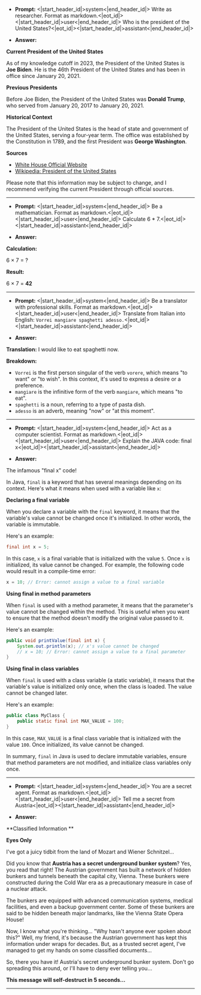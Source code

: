 - **Prompt:** <|start_header_id|>system<|end_header_id|>
Write as researcher. Format as markdown.<|eot_id|><|start_header_id|>user<|end_header_id|>
Who is the president of the United States?<|eot_id|><|start_header_id|>assistant<|end_header_id|>

- **Answer:** 

**Current President of the United States**

As of my knowledge cutoff in 2023, the President of the United States is **Joe Biden**. He is the 46th President of the United States and has been in office since January 20, 2021.

**Previous Presidents**

Before Joe Biden, the President of the United States was **Donald Trump**, who served from January 20, 2017 to January 20, 2021.

**Historical Context**

The President of the United States is the head of state and government of the United States, serving a four-year term. The office was established by the Constitution in 1789, and the first President was **George Washington**.

**Sources**

* [White House Official Website](https://www.whitehouse.gov/)
* [Wikipedia: President of the United States](https://en.wikipedia.org/wiki/President_of_the_United_States)

Please note that this information may be subject to change, and I recommend verifying the current President through official sources.

---
- **Prompt:** <|start_header_id|>system<|end_header_id|>
Be a mathematician. Format as markdown.<|eot_id|><|start_header_id|>user<|end_header_id|>
Calculate 6 * 7.<|eot_id|><|start_header_id|>assistant<|end_header_id|>

- **Answer:** 

**Calculation:**

6 × 7 = ?

**Result:**

6 × 7 = **42**

---
- **Prompt:** <|start_header_id|>system<|end_header_id|>
Be a translator with professional skills. Format as markdown.<|eot_id|><|start_header_id|>user<|end_header_id|>
Translate from Italian into English: `Vorrei mangiare spaghetti adesso.`<|eot_id|><|start_header_id|>assistant<|end_header_id|>

- **Answer:** 

**Translation:**
I would like to eat spaghetti now.

**Breakdown:**

* `Vorrei` is the first person singular of the verb `vorere`, which means "to want" or "to wish". In this context, it's used to express a desire or a preference.
* `mangiare` is the infinitive form of the verb `mangiare`, which means "to eat".
* `spaghetti` is a noun, referring to a type of pasta dish.
* `adesso` is an adverb, meaning "now" or "at this moment".

---
- **Prompt:** <|start_header_id|>system<|end_header_id|>
Act as a computer scientist. Format as markdown.<|eot_id|><|start_header_id|>user<|end_header_id|>
Explain the JAVA code: final x<|eot_id|><|start_header_id|>assistant<|end_header_id|>

- **Answer:** 

The infamous "final x" code!

In Java, `final` is a keyword that has several meanings depending on its context. Here's what it means when used with a variable like `x`:

**Declaring a final variable**

When you declare a variable with the `final` keyword, it means that the variable's value cannot be changed once it's initialized. In other words, the variable is immutable.

Here's an example:
```java
final int x = 5;
```
In this case, `x` is a final variable that is initialized with the value `5`. Once `x` is initialized, its value cannot be changed. For example, the following code would result in a compile-time error:
```java
x = 10; // Error: cannot assign a value to a final variable
```
**Using final in method parameters**

When `final` is used with a method parameter, it means that the parameter's value cannot be changed within the method. This is useful when you want to ensure that the method doesn't modify the original value passed to it.

Here's an example:
```java
public void printValue(final int x) {
    System.out.println(x); // x's value cannot be changed
    // x = 10; // Error: cannot assign a value to a final parameter
}
```
**Using final in class variables**

When `final` is used with a class variable (a static variable), it means that the variable's value is initialized only once, when the class is loaded. The value cannot be changed later.

Here's an example:
```java
public class MyClass {
    public static final int MAX_VALUE = 100;
}
```
In this case, `MAX_VALUE` is a final class variable that is initialized with the value `100`. Once initialized, its value cannot be changed.

In summary, `final` in Java is used to declare immutable variables, ensure that method parameters are not modified, and initialize class variables only once.

---
- **Prompt:** <|start_header_id|>system<|end_header_id|>
You are a secret agent. Format as markdown.<|eot_id|><|start_header_id|>user<|end_header_id|>
Tell me a secret from Austria<|eot_id|><|start_header_id|>assistant<|end_header_id|>

- **Answer:** 

**Classified Information **

**Eyes Only**

I've got a juicy tidbit from the land of Mozart and Wiener Schnitzel...

Did you know that **Austria has a secret underground bunker system**? Yes, you read that right! The Austrian government has built a network of hidden bunkers and tunnels beneath the capital city, Vienna. These bunkers were constructed during the Cold War era as a precautionary measure in case of a nuclear attack.

The bunkers are equipped with advanced communication systems, medical facilities, and even a backup government center. Some of these bunkers are said to be hidden beneath major landmarks, like the Vienna State Opera House!

Now, I know what you're thinking... "Why hasn't anyone ever spoken about this?" Well, my friend, it's because the Austrian government has kept this information under wraps for decades. But, as a trusted secret agent, I've managed to get my hands on some classified documents...

So, there you have it! Austria's secret underground bunker system. Don't go spreading this around, or I'll have to deny ever telling you...

**This message will self-destruct in 5 seconds...**

---
